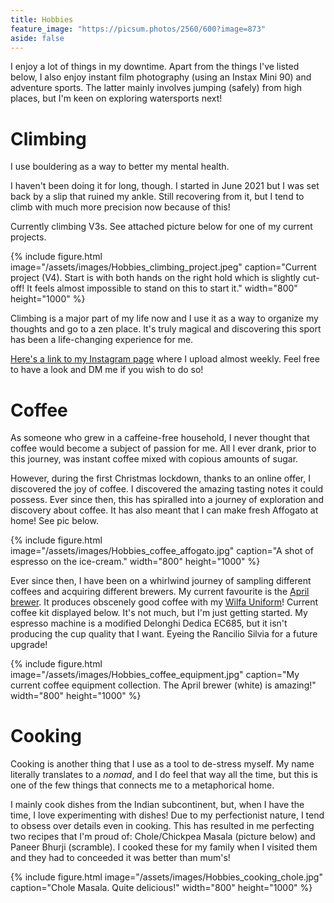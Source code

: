 ```yaml
---
title: Hobbies
feature_image: "https://picsum.photos/2560/600?image=873"
aside: false
---
```


I enjoy a lot of things in my downtime. Apart from the things I've listed below, I also enjoy instant film photography (using an Instax Mini 90) and adventure sports. The latter mainly involves jumping (safely) from high places, but I'm keen on exploring watersports next! 
# Climbing

I use bouldering as a way to better my mental health. 

I haven't been doing it for long, though. I started in June 2021 but I was set back by a slip that ruined my ankle. Still recovering from it, but I tend to climb with much more precision now because of this!

Currently climbing V3s. See attached picture below for one of my current projects.

{% include figure.html image="/assets/images/Hobbies_climbing_project.jpeg" caption="Current project (V4). Start is with both hands on the right hold which is slightly cut-off! It feels almost impossible to stand on this to start it." width="800" height="1000" %}

Climbing is a major part of my life now and I use it as a way to organize my thoughts and go to a zen place. It's truly magical and discovering this sport has been a life-changing experience for me. 

[Here's a link to my Instagram page](https://www.instagram.com/climbing_aniketj/) where I upload almost weekly. Feel free to have a look and DM me if you wish to do so!

# Coffee

As someone who grew in a caffeine-free household, I never thought that coffee would become a subject of passion for me. All I ever drank, prior to this journey, was instant coffee mixed with copious amounts of sugar.

However, during the first Christmas lockdown, thanks to an online offer, I discovered the joy of coffee. I discovered the amazing tasting notes it could possess. Ever since then, this has spiralled into a journey of exploration and discovery about coffee. It has also meant that I can make fresh Affogato at home! See pic below.

{% include figure.html image="/assets/images/Hobbies_coffee_affogato.jpg" caption="A shot of espresso on the ice-cream." width="800" height="1000" %}

Ever since then, I have been on a whirlwind journey of sampling different coffees and acquiring different brewers. My current favourite is the [April brewer](https://www.aprilcoffeeroasters.com/pages/april-pour-over). It produces obscenely good coffee with my [Wilfa Uniform](https://www.wilfa.co.uk/product/kitchen/uniform-coffee-grinder/)! Current coffee kit displayed below. It's not much, but I'm just getting started. My espresso machine is a modified Delonghi Dedica EC685, but it isn't producing the cup quality that I want. Eyeing the Rancilio Silvia for a future upgrade! 

{% include figure.html image="/assets/images/Hobbies_coffee_equipment.jpg" caption="My current coffee equipment collection. The April brewer (white) is amazing!" width="800" height="1000" %}

# Cooking

Cooking is another thing that I use as a tool to de-stress myself. My name literally translates to a *nomad*, and I do feel that way all the time, but this is one of the few things that connects me to a metaphorical home.

I mainly cook dishes from the Indian subcontinent, but, when I have the time, I love experimenting with dishes! Due to my perfectionist nature, I tend to obsess over details even in cooking. This has resulted in me perfecting two recipes that I'm proud of: Chole/Chickpea Masala (picture below) and Paneer Bhurji (scramble). I cooked these for my family when I visited them and they had to conceeded it was better than mum's! 

{% include figure.html image="/assets/images/Hobbies_cooking_chole.jpg" caption="Chole Masala. Quite delicious!" width="800" height="1000" %}
